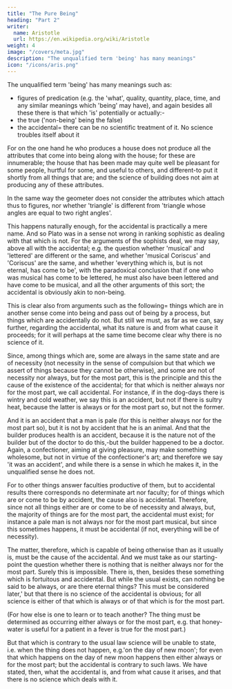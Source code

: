 ```yaml
---
title: "The Pure Being"
heading: "Part 2"
writer:
  name: Aristotle 
  url: https://en.wikipedia.org/wiki/Aristotle
weight: 4
image: "/covers/meta.jpg"
description: "The unqualified term 'being' has many meanings"
icon: "/icons/aris.png"
---
```




The unqualified term 'being' has many meanings such as:
- figures of predication (e.g. the 'what', quality, quantity, place, time, and any similar meanings which 'being' may have), and again besides all these there is that which 'is' potentially or actually:-
- the true ('non-being' being the false)
- the accidental= there can be no scientific treatment of it. No science troubles itself about it

For on the one hand he who produces a house does not produce all the attributes that come into being along with the house; for these are innumerable; the house that has been made may quite well be pleasant for some people, hurtful for some, and useful to others, and different-to put it shortly from all things that are; and the science of building does not aim at producing any of these attributes. 

In the same way the geometer does not consider the attributes which attach thus to figures, nor whether 'triangle' is different from 'triangle whose angles are equal to two right angles'.

This happens naturally enough, for the accidental is practically a mere name. And so Plato was in a sense not wrong in ranking sophistic as dealing with that which is not. For the arguments of the sophists deal, we may say, above all with the accidental; e.g. the question whether 'musical' and 'lettered' are different or the same, and whether 'musical Coriscus' and 'Coriscus' are the same, and whether 'everything which is, but is not eternal, has come to be', with the paradoxical conclusion that if one who was musical has come to be lettered, he must also have been lettered and have come to be musical, and all the other arguments of this sort; the accidental is obviously akin to non-being. 

This is clear also from arguments such as the following= things which are in another sense come into being and pass out of being by a process, but things which are accidentally do not. But still we must, as far as we can, say further, regarding the accidental, what its nature is and from what cause it proceeds; for it will perhaps at the same time become clear why there is no science of it.

Since, among things which are, some are always in the same state and are of necessity (not necessity in the sense of compulsion but that which we assert of things because they cannot be otherwise), and some are not of necessity nor always, but for the most part, this is the principle and this the cause of the existence of the accidental; for that which is neither always nor for the most part, we call accidental. For instance, if in the dog-days there is wintry and cold weather, we say this is an accident, but not if there is sultry heat, because the latter is always or for the most part so, but not the former.

And it is an accident that a man is pale (for this is neither always nor for the most part so), but it is not by accident that he is an animal. And that the builder produces health is an accident, because it is the nature not of the builder but of the doctor to do this,-but the builder happened to be a doctor. Again, a confectioner, aiming at giving pleasure, may make something wholesome, but not in virtue of the confectioner's art; and therefore we say 'it was an accident', and while there is a sense in which he makes it, in the unqualified sense he does not. 

For to other things answer faculties productive of them, but to accidental results there corresponds no determinate art nor faculty; for of things which are or come to be by accident, the cause also is accidental. Therefore, since not all things either are or come to be of necessity and always, but, the majority of things are for the most part, the accidental must exist; for instance a pale man is not always nor for the most part musical, but since this sometimes happens, it must be accidental (if not, everything will be of necessity). 

The matter, therefore, which is capable of being otherwise than as it usually is, must be the cause of the accidental. And we must take as our starting-point the question whether there is nothing that is neither always nor for the most part. Surely this is impossible. There is, then, besides these something which is fortuitous and accidental. But while the usual exists, can nothing be said to be always, or are there eternal things? This must be considered later,' but that there is no science of the accidental is obvious; for all science is either of that which is always or of that which is for the most part. 

(For how else is one to learn or to teach another? The thing must be determined as occurring either always or for the most part, e.g. that honey-water is useful for a patient in a fever is true for the most part.) 

But that which is contrary to the usual law science will be unable to state, i.e. when the thing does not happen, e.g.'on the day of new moon'; for even that which happens on the day of new moon happens then either always or for the most part; but the accidental is contrary to such laws. We have stated, then, what the accidental is, and from what cause it arises, and that there is no science which deals with it.
